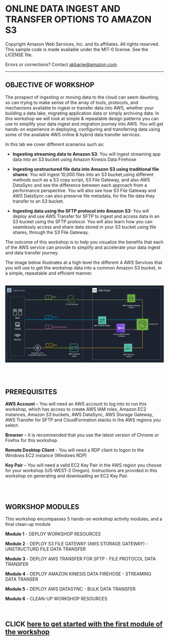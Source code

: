 ONLINE DATA INGEST AND TRANSFER OPTIONS TO AMAZON S3<br>
=======================================================================

Copyright Amazon Web Services, Inc. and its affiliates.  All rights reserved. This sample code is made available under the MIT-0 license. See the LICENSE file.

Errors or corrections? Contact akbariw@amazon.com.

--------------------------------------------------------


OBJECTIVE OF WORKSHOP
--------------------------------

The prospect of ingesting or moving data to the cloud can seem daunting, so can
trying to make sense of the array of tools, protocols, and mechanisms available
to ingest or transfer data into AWS, whether your building a data lake, migrating application data or simply archiving data. In this workshop we will look at simple & repeatable design patterns you can use to simplify your data ingest and migration journey into AWS. You will get hands-on experience in deploying, configuring and transferring data using some of the available AWS online & hybrid data transfer services. 

In this lab we cover different scenarios such as:

   -   **Ingesting streaming data to Amazon S3**:  You will ingest streaming app data into an S3 bucket using Amazon Kinesis Data Firehose
    
   -   **Ingesting unstructured file data into Amazon S3 using traditional file shares**: You will ingest 10,000 files into an S3 bucket,using different methods such as a S3 copy script, S3 File Gateway, and also AWS DataSync and see the difference between each approach from a performance perspective. You will also see how S3 File Gateway and AWS DataSync can also preserve file metadata, for the file data they transfer to an S3 bucket. 
   
   -    **Ingesting data using the SFTP protocol into Amazon S3**: You will deploy and use AWS Transfer for SFTP to ingest and access data in an S3 bucket using the SFTP protocol. You will also learn how you can seamlessly access and share data stored in your S3 bucket using file shares, through the S3 File Gateway. 
    
The outcome of this workshop is to help you visualize the benefits that each of the AWS service can provide to simplify and accelerate your data ingest and data transfer journey. 
    
 
The image below illustrates at a high level the different 4 AWS Services that you will use to get the workshop data into a common Amazon S3 bucket, in a simple, repeatable and efficient manner.

<br>

<img src="images/0-1.PNG">

<br/><br/>

**PREREQUISITES** 
--------------------------------

**AWS Account** – You will need an AWS account to log into to run this workshop, which has access to 
create AWS IAM roles, Amazon EC2 instances, Amazon S3 buckets, AWS DataSync, AWS Storage Gateway, AWS Transfer for SFTP and CloudFormation stacks in the AWS regions you select.

**Browser** – It is recommended that you use the latest version of Chrome or
Firefox for this workshop.

**Remote Desktop Client** - You will need a RDP client to logon to the Windows
EC2 instance (Windows RDP)

**Key Pair** – You will need a valid EC2 Key Pair in the AWS region you choose
for your workshop (US-WEST-2 Oregon). Instructions are provided in this workshop
on generating and downloading an EC2 Key Pair.


<br/><br/>

**WORKSHOP MODULES**
--------------------

This workshop encompasses 5 hands-on workshop activity modules, and a final clean-up module

**Module 1** - DEPLOY WORKSHOP RESOURCES

**Module 2** - DEPLOY S3 FILE GATEWAY (AWS STORAGE GATEWAY) - UNSTRUCTURD FILE DATA TRANSFER

**Module 3** - DEPLOY AWS TRANSFER FOR SFTP - FILE PROTOCOL DATA TRANSFER

**Module 4** - DEPLOY AMAZON KINESIS DATA FIREHOSE - STREAMING DATA TRANSER

**Module 5** - DEPLOY AWS DATASYNC - BULK DATA TRANSFER

**Module 6** - CLEAN-UP WORKSHOP RESOURCES


<br>


CLICK [here to get started with the first module of the workshop](/module1/README.md)
-------------------

